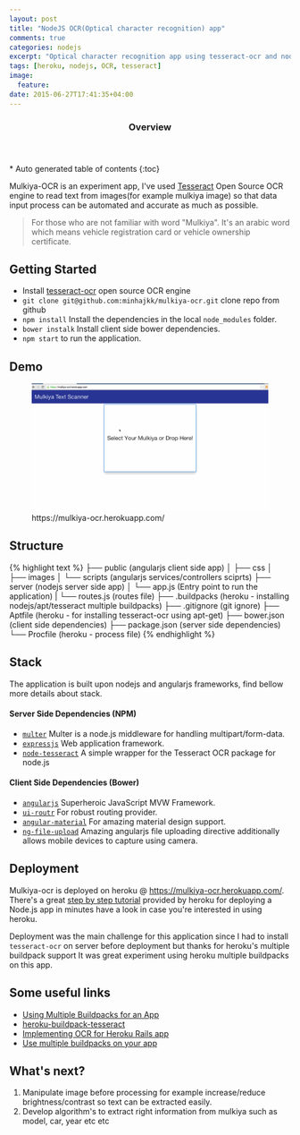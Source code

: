 ```yaml
---
layout: post
title: "NodeJS OCR(Optical character recognition) app"
comments: true
categories: nodejs
excerpt: "Optical character recognition app using tesseract-ocr and nodejs"
tags: [heroku, nodejs, OCR, tesseract]
image:
  feature:
date: 2015-06-27T17:41:35+04:00
---
```

<section id="table-of-contents" class="toc">
  <header>
    <h3>Overview</h3>
  </header>
<div id="drawer" markdown="1">
*  Auto generated table of contents
{:toc}
</div>
</section><!-- /#table-of-contents -->

Mulkiya-OCR is an experiment app, I've used <a href="https://code.google.com/p/tesseract-ocr/wiki/ReadMe" target="_blank">Tesseract</a> Open Source OCR engine to read text from images(for example mulkiya image) so that data input process can be automated and accurate as much as possible.

> For those who are not familiar with word "Mulkiya". It's an arabic word which means vehicle registration card or vehicle ownership certificate.

## Getting Started
- Install <a href="https://code.google.com/p/tesseract-ocr/wiki/ReadMe" target="_blank">tesseract-ocr</a> open source OCR engine 
- `git clone git@github.com:minhajkk/mulkiya-ocr.git` clone repo from github 
- `npm install` Install the dependencies in the local `node_modules` folder.
- `bower instalk` Install client side bower dependencies.
- `npm start` to run the application.

## Demo

<figure>
    <a href="/images/nodejs-ocr-app.gif"><img src="/images/nodejs-ocr-app.gif"></a>
    <figcaption>https://mulkiya-ocr.herokuapp.com/</figcaption>
</figure>


## Structure
{% highlight text %}
├── public (angularjs client side app)
│   ├── css 
│   ├── images
│   └── scripts (angularjs services/controllers sciprts)
├── server (nodejs server side app)
│   └── app.js (Entry point to run the application)
|   └── routes.js (routes file)
├── .buildpacks (heroku - installing nodejs/apt/tesseract multiple buildpacks)
├── .gitignore (git ignore)
├── Aptfile (heroku - for installing tesseract-ocr using apt-get)
├── bower.json (client side dependencies)
├── package.json (server side dependencies)
└── Procfile (heroku - process file)
{% endhighlight %}

## Stack
The application is built upon nodejs and angularjs frameworks, find bellow more details about stack.

#### Server Side Dependencies (NPM)
- <a href="https://github.com/expressjs/multer">`multer`</a> Multer is a node.js middleware for handling multipart/form-data.
- <a href="http://expressjs.com/">`expressjs`</a> Web application framework.
- <a href="https://github.com/desmondmorris/node-tesseract">`node-tesseract`</a> A simple wrapper for the Tesseract OCR package for node.js

#### Client Side Dependencies (Bower)
- <a href="https://angularjs.org/">`angularjs`</a> Superheroic JavaScript MVW Framework.
- <a href="https://github.com/angular-ui/ui-router">`ui-routr`</a> For robust routing provider.
- <a href="https://github.com/angular/material">`angular-material`</a> For amazing material design support.
- <a href="https://github.com/danialfarid/ng-file-upload#usage">`ng-file-upload`</a> Amazing angularjs file uploading directive additionally allows mobile devices to capture using camera.

## Deployment
Mulkiya-ocr is deployed on heroku @ <a href="https://mulkiya-ocr.herokuapp.com/">https://mulkiya-ocr.herokuapp.com/</a>. There's a great <a href="https://devcenter.heroku.com/articles/getting-started-with-nodejs#introduction">step by step tutorial</a> provided by heroku for deploying a Node.js app in minutes have a look in case you're interested in using heroku.

Deployment was the main challenge for this application since I had to install `tesseract-ocr` on server before deployment but thanks for heroku's multiple buildpack support It was great experiment using heroku multiple buildpacks on this app. 


## Some useful links
- <a href="https://dDeevcenter.heroku.com/articles/using-multiple-buildpacks-for-an-app">Using Multiple Buildpacks for an App</a>
- <a href="http://challengepost.com/software/heroku-buildpack-tesseract">heroku-buildpack-tesseract</a>
- <a href="http://stackoverflow.com/questions/20034150/implementing-ocr-for-heroku-rails-app">Implementing OCR for Heroku Rails app</a>
- <a href="https://github.com/ddollar/heroku-buildpack-multi">Use multiple buildpacks on your app</a>

## What's next?
1. Manipulate image before processing for example increase/reduce brightness/contrast so text can be extracted easily.
2. Develop algorithm's to extract right information from mulkiya such as model, car, year etc etc
